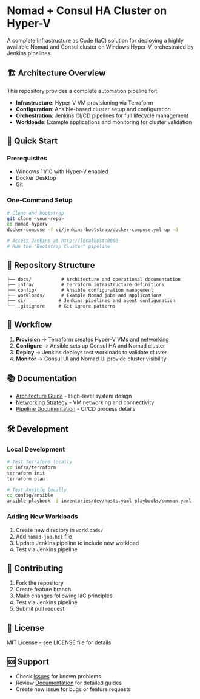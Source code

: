 # Nomad + Consul HA Cluster on Hyper-V

A complete Infrastructure as Code (IaC) solution for deploying a highly available Nomad and Consul cluster on Windows Hyper-V, orchestrated by Jenkins pipelines.

## 🏗️ Architecture Overview

This repository provides a complete automation pipeline for:
- **Infrastructure**: Hyper-V VM provisioning via Terraform
- **Configuration**: Ansible-based cluster setup and configuration
- **Orchestration**: Jenkins CI/CD pipelines for full lifecycle management
- **Workloads**: Example applications and monitoring for cluster validation

## 🚀 Quick Start

### Prerequisites
- Windows 11/10 with Hyper-V enabled
- Docker Desktop
- Git

### One-Command Setup
```bash
# Clone and bootstrap
git clone <your-repo>
cd nomad-hyperv
docker-compose -f ci/jenkins-bootstrap/docker-compose.yml up -d

# Access Jenkins at http://localhost:8080
# Run the "Bootstrap Cluster" pipeline
```

## 📁 Repository Structure

```
├── docs/           # Architecture and operational documentation
├── infra/          # Terraform infrastructure definitions
├── config/         # Ansible configuration management
├── workloads/      # Example Nomad jobs and applications
├── ci/            # Jenkins pipelines and agent configuration
└── .gitignore     # Git ignore patterns
```

## 🔄 Workflow

1. **Provision** → Terraform creates Hyper-V VMs and networking
2. **Configure** → Ansible sets up Consul HA and Nomad cluster
3. **Deploy** → Jenkins deploys test workloads to validate cluster
4. **Monitor** → Consul UI and Nomad UI provide cluster visibility

## 📚 Documentation

- [Architecture Guide](docs/architecture.md) - High-level system design
- [Networking Strategy](docs/networking.md) - VM networking and connectivity
- [Pipeline Documentation](docs/pipeline.md) - CI/CD process details

## 🛠️ Development

### Local Development
```bash
# Test Terraform locally
cd infra/terraform
terraform init
terraform plan

# Test Ansible locally
cd config/ansible
ansible-playbook -i inventories/dev/hosts.yaml playbooks/common.yaml
```

### Adding New Workloads
1. Create new directory in `workloads/`
2. Add `nomad-job.hcl` file
3. Update Jenkins pipeline to include new workload
4. Test via Jenkins pipeline

## 🤝 Contributing

1. Fork the repository
2. Create feature branch
3. Make changes following IaC principles
4. Test via Jenkins pipeline
5. Submit pull request

## 📄 License

MIT License - see LICENSE file for details

## 🆘 Support

- Check [Issues](../../issues) for known problems
- Review [Documentation](docs/) for detailed guides
- Create new issue for bugs or feature requests
